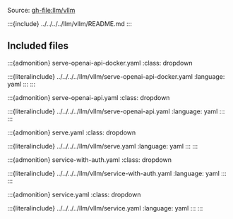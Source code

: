 Source: <gh-file:llm/vllm>

:::{include} ../../../../llm/vllm/README.md
:::

## Included files

:::{admonition} serve-openai-api-docker.yaml
:class: dropdown

:::{literalinclude} ../../../../llm/vllm/serve-openai-api-docker.yaml
:language: yaml
:::
:::

:::{admonition} serve-openai-api.yaml
:class: dropdown

:::{literalinclude} ../../../../llm/vllm/serve-openai-api.yaml
:language: yaml
:::
:::

:::{admonition} serve.yaml
:class: dropdown

:::{literalinclude} ../../../../llm/vllm/serve.yaml
:language: yaml
:::
:::

:::{admonition} service-with-auth.yaml
:class: dropdown

:::{literalinclude} ../../../../llm/vllm/service-with-auth.yaml
:language: yaml
:::
:::

:::{admonition} service.yaml
:class: dropdown

:::{literalinclude} ../../../../llm/vllm/service.yaml
:language: yaml
:::
:::

